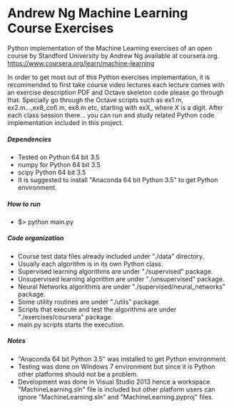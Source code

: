 # Andrew Ng Machine Learning Course Exercises

Python implementation of the Machine Learning exercises of an open course by
Standford University by Andrew Ng available at coursera.org.
https://www.coursera.org/learn/machine-learning

In order to get most out of this Python exercises implementation,
it is recommended to first take course video lectures each lecture
comes with an exercise description PDF and Octave skeleton code
please go through that. Specially go through the Octave scripts
such as ex1.m, ex2.m...,ex8_cofi.m, ex8.m etc, starting
with exX_ where X is a digit.
After each class session there... you can run and study related
Python code implementation included in this project.

  
##### Dependencies

  * Tested on Python 64 bit 3.5
  * numpy for Python 64 bit 3.5
  * scipy Python 64 bit 3.5
  * It is suggested to install "Anaconda 64 bit Python 3.5" to get Python environment.
  
##### How to run
  * $> python main.py
  
##### Code organization
  * Course test data files already included under "./data" directory.
  * Usually each algorithm is in its own Python class.
  * Supervised learning algorithms are under "./supervised" package.
  * Unsupervised learning algorithm are under "./unsupervised" package.
  * Neural Networks algorithms are under "./supervised/neural_networks" package.
  * Some utility routines are under "./utils" package.
  * Scripts that execute and test the algorithms are under "./exercises/coursera" package.
  * main.py scripts starts the execution.
  
##### Notes
  * "Anaconda 64 bit Python 3.5" was installed to get Python environment.
  * Testing was done on Windows 7 environment but since it is Python other platforms should not be a problem.
  * Development was done in Visual Studio 2013 hence a workspace "MachineLearning.sln"
      file is included but other platform users can ignore "MachineLearning.sln" and "MachineLearning.pyproj" files.
